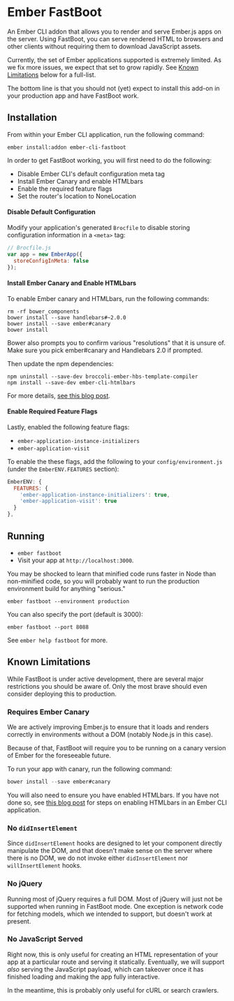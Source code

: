 # Ember FastBoot

An Ember CLI addon that allows you to render and serve Ember.js apps on
the server. Using FastBoot, you can serve rendered HTML to browsers and
other clients without requiring them to download JavaScript assets.

Currently, the set of Ember applications supported is extremely limited.
As we fix more issues, we expect that set to grow rapidly. See [Known
Limitations](#known-limitations) below for a full-list.

The bottom line is that you should not (yet) expect to install this add-on in
your production app and have FastBoot work.

## Installation

From within your Ember CLI application, run the following command:

```
ember install:addon ember-cli-fastboot
```

In order to get FastBoot working, you will first need to do the
following:

* Disable Ember CLI's default configuration meta tag
* Install Ember Canary and enable HTMLbars
* Enable the required feature flags
* Set the router's location to NoneLocation

#### Disable Default Configuration

Modify your application's generated `Brocfile` to disable storing
configuration information in a `<meta>` tag:

```js
// Brocfile.js
var app = new EmberApp({
  storeConfigInMeta: false
});
```

#### Install Ember Canary and Enable HTMLbars

To enable Ember canary and HTMLbars, run the following commands:

```
rm -rf bower_components
bower install --save handlebars#~2.0.0
bower install --save ember#canary
bower install
```

Bower also prompts you to confirm various "resolutions" that it is
unsure of. Make sure you pick ember#canary and Handlebars 2.0 if
prompted.

Then update the npm dependencies:

```
npm uninstall --save-dev broccoli-ember-hbs-template-compiler
npm install --save-dev ember-cli-htmlbars
```

For more details, [see this blog
post](http://reefpoints.dockyard.com/2014/11/30/htmlbars_calling_all_testers.html).

#### Enable Required Feature Flags

Lastly, enabled the following feature flags:

* `ember-application-instance-initializers`
* `ember-application-visit`

To enable the these flags, add the following to your
`config/environment.js` (under the `EmberENV.FEATURES` section):

```js
EmberENV: {
  FEATURES: {
    'ember-application-instance-initializers': true,
    'ember-application-visit': true
  }
},
```

## Running

* `ember fastboot`
* Visit your app at `http://localhost:3000`.

You may be shocked to learn that minified code runs faster in Node than
non-minified code, so you will probably want to run the production
environment build for anything "serious."

```
ember fastboot --environment production
```

You can also specify the port (default is 3000):

```
ember fastboot --port 8088
```

See `ember help fastboot` for more.

## Known Limitations

While FastBoot is under active development, there are several major
restrictions you should be aware of. Only the most brave should even
consider deploying this to production.

### Requires Ember Canary

We are actively improving Ember.js to ensure that it loads and renders
correctly in environments without a DOM (notably Node.js in this case).

Because of that, FastBoot will require you to be running on a canary
version of Ember for the foreseeable future.

To run your app with canary, run the following command:

```js
bower install --save ember#canary
```

You will also need to ensure you have enabled HTMLbars. If you have not
done so, see [this blog post](http://reefpoints.dockyard.com/2014/11/30/htmlbars_calling_all_testers.html)
for steps on enabling HTMLbars in an Ember CLI application.

### No `didInsertElement`

Since `didInsertElement` hooks are designed to let your component
directly manipulate the DOM, and that doesn't make sense on the server
where there is no DOM, we do not invoke either `didInsertElement` nor
`willInsertElement` hooks.

### No jQuery

Running most of jQuery requires a full DOM. Most of jQuery will just not be
supported when running in FastBoot mode. One exception is network code for
fetching models, which we intended to support, but doesn't work at
present.

### No JavaScript Served

Right now, this is only useful for creating an HTML representation of
your app at a particular route and serving it statically. Eventually, we
will support *also* serving the JavaScript payload, which can takeover
once it has finished loading and making the app fully interactive.

In the meantime, this is probably only useful for cURL or search
crawlers.
